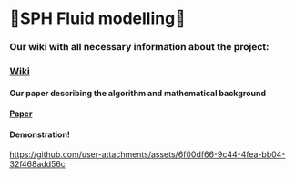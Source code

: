 # 🌊SPH Fluid modelling🌊

### Our wiki with all necessary information about the project:

### [Wiki](https://github.com/RickSanj/SPH_Fluid_modelling/wiki)

#### Our paper describing the algorithm and mathematical background

#### [Paper](https://github.com/RickSanj/SPH_Fluid_modelling/blob/main/SPH_Paper.pdf)

#### Demonstration!

https://github.com/user-attachments/assets/6f00df66-9c44-4fea-bb04-32f468add56c


